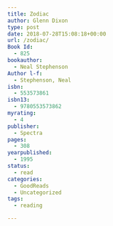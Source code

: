 ```yaml
---
title: Zodiac
author: Glenn Dixon
type: post
date: 2018-07-28T15:08:18+00:00
url: /zodiac/
Book Id:
  - 825
bookauthor:
  - Neal Stephenson
Author l-f:
  - Stephenson, Neal
isbn:
  - 553573861
isbn13:
  - 9780553573862
myrating:
  - 4
publisher:
  - Spectra
pages:
  - 308
yearpublished:
  - 1995
status:
  - read
categories:
  - GoodReads
  - Uncategorized
tags:
  - reading

---
```

